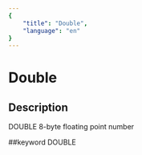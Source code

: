 ```yaml
---
{
    "title": "Double",
    "language": "en"
}
---
```


# Double
## Description
DOUBLE
8-byte floating point number

##keyword
DOUBLE
